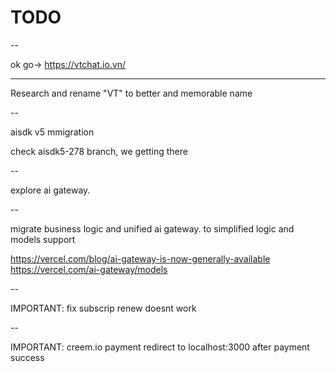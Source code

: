 # TODO

--

ok go-> https://vtchat.io.vn/

---

Research and rename "VT" to better and memorable name

--

aisdk v5 mmigration

check aisdk5-278 branch, we getting there

--

explore ai gateway.

--

migrate business logic and unified ai gateway. to simplified logic and models support

https://vercel.com/blog/ai-gateway-is-now-generally-available
https://vercel.com/ai-gateway/models

--

IMPORTANT: fix subscrip renew doesnt work

--

IMPORTANT: creem.io payment redirect to localhost:3000 after payment success
